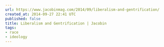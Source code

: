 ```yaml
---
url: https://www.jacobinmag.com/2014/09/liberalism-and-gentrification/
created_at: 2014-09-27 22:41 UTC
published: false
title: Liberalism and Gentrification | Jacobin
tags:
- race
- ideology
---
```



